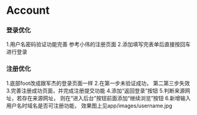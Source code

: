 Account
=======
### 登录优化
1.用户名密码验证功能完善  参考小伟的注册页面
2.添加填写完表单后直接按回车进行登录

### 注册优化
1.底部foot改成跟军杰的登录页面一样
2.在第一步未验证成功， 第二第三步失效
3.完善注册成功页面，并完成注册提交功能
4.添加“返回登录”按钮
5.判断来源网址，若存在来源网址， 则在“进入后台”按钮前面添加“继续浏览”按钮
6.新增输入用户名时域名是否可注册功能， 效果图上见app/images/username.jpg